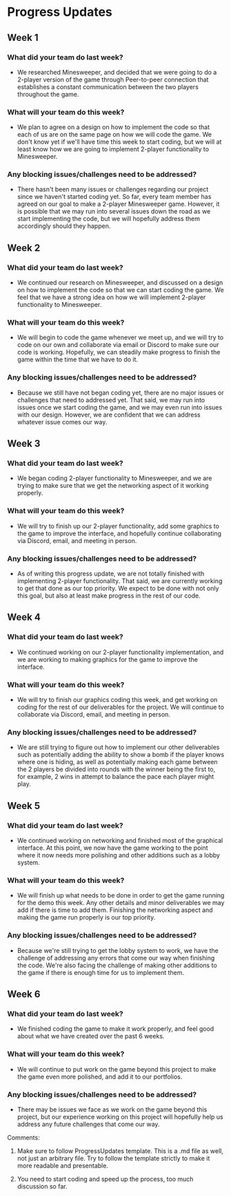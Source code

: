 # Progress Updates



## Week 1

### What did your team do last week?
  
* We researched Minesweeper, and decided that we were going to do a 2-player version of the game through Peer-to-peer connection that
  establishes a constant communication between the two players throughout the game.

### What will your team do this week?
  
* We plan to agree on a design on how to implement the code so that each of us are on the same page on how we will code the game. We
  don't know yet if we'll have time this week to start coding, but we will at least know how we are going to implement 2-player
  functionality to Minesweeper.

### Any blocking issues/challenges need to be addressed?
 
* There hasn't been many issues or challenges regarding our project since we haven't started coding yet. So far, every team member has
  agreed on our goal to make a 2-player Minesweeper game. However, it is possible that we may run into several issues down the road as
  we start implementing the code, but we will hopefully address them accordingly should they happen.



## Week 2

### What did your team do last week?
  
* We continued our research on Minesweeper, and discussed on a design on how to implement the code so that we can start coding the game.
  We feel that we have a strong idea on how we will implement 2-player functionality to Minesweeper.

### What will your team do this week?
  
* We will begin to code the game whenever we meet up, and we will try to code on our own and collaborate via email or Discord to make sure our code is working. Hopefully, we can steadily make progress to finish the game within the time that we have to do it.

### Any blocking issues/challenges need to be addressed?
  * Because we still have not began coding yet, there are no major issues or challenges that need to addressed yet. That said, we may run into issues once we start coding the game, and we may even run into issues with our design. However, we are confident that we can address whatever issue comes our way.
  
  
## Week 3

### What did your team do last week?

* We began coding 2-player functionality to Minesweeper, and we are trying to make sure that we get the networking aspect of it working properly.

### What will your team do this week?

* We will try to finish up our 2-player functionality, add some graphics to the game to improve the interface, and hopefully continue collaborating via Discord, email, and meeting in person.

### Any blocking issues/challenges need to be addressed?
* As of writing this progress update, we are not totally finished with implementing 2-player functionality. That said, we are currently working to get that done as our top priority. We expect to be done with not only this goal, but also at least make progress in the rest of our code.

## Week 4

### What did your team do last week?

* We continued working on our 2-player functionality implementation, and we are working to making graphics for the game to improve the interface.

### What will your team do this week?

* We will try to finish our graphics coding this week, and get working on coding for the rest of our deliverables for the project. We will continue to collaborate via Discord, email, and meeting in person.

### Any blocking issues/challenges need to be addressed?
* We are still trying to figure out how to implement our other deliverables such as potentially adding the ability to show a bomb if the player knows where one is hiding, as well as potentially making each game between the 2 players be divided into rounds with the winner being the first to, for example, 2 wins in attempt to balance the pace each player might play.

## Week 5

### What did your team do last week?

* We continued working on networking and finished most of the graphical interface. At this point, we now have the game working to the point where it now needs more polishing and other additions such as a lobby system.

### What will your team do this week?

* We will finish up what needs to be done in order to get the game running for the demo this week. Any other details and minor deliverables we may add if there is time to add them. Finishing the networking aspect and making the game run properly is our top priority.

### Any blocking issues/challenges need to be addressed?

* Because we're still trying to get the lobby system to work, we have the challenge of addressing any errors that come our way when finishing the code. We're also facing the challenge of making other additions to the game if there is enough time for us to implement them.

## Week 6

### What did your team do last week?

* We finished coding the game to make it work properly, and feel good about what we have created over the past 6 weeks.

### What will your team do this week?

* We will continue to put work on the game beyond this project to make the game even more polished, and add it to our portfolios.

### Any blocking issues/challenges need to be addressed?

* There may be issues we face as we work on the game beyond this project, but our experience working on this project will hopefully help us address any future challenges that come our way.


Comments:

1. Make sure to follow ProgressUpdates template. This is a .md file as well, not just an arbitrary file. Try to follow the template strictly to make it more readable and presentable.

2. You need to start coding and speed up the process, too much discussion so far.
